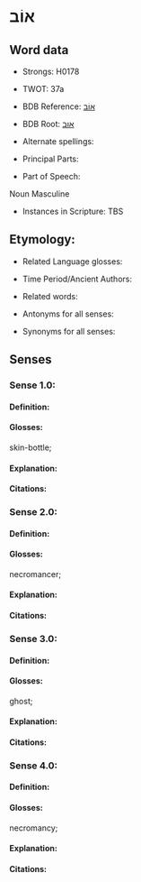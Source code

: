 # אוֹב

<!-- Status: S2="NeedsEdits" -->
<!-- Lexica used for edits:   -->

## Word data

* Strongs: H0178

* TWOT: 37a

* BDB Reference: [אוֹב](rc://en/bdb/dict/a.bp.ab)

* BDB Root: [אוב](rc://en/bdb/dict/a.bp.aa)

* Alternate spellings:

* Principal Parts:

* Part of Speech:

Noun Masculine

* Instances in Scripture: TBS

## Etymology:

* Related Language glosses:

* Time Period/Ancient Authors:

* Related words:

* Antonyms for all senses:

* Synonyms for all senses:

## Senses

### Sense 1.0:

#### Definition:

#### Glosses:

skin-bottle; 

#### Explanation:

#### Citations:



### Sense 2.0:

#### Definition:

#### Glosses:

necromancer; 

#### Explanation:

#### Citations:



### Sense 3.0:

#### Definition:

#### Glosses:

ghost; 

#### Explanation:

#### Citations:



### Sense 4.0:

#### Definition:

#### Glosses:

necromancy; 

#### Explanation:

#### Citations:



